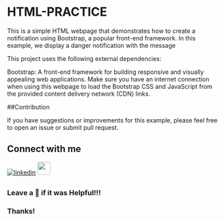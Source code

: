 # HTML-PRACTICE

This is a simple HTML webpage that demonstrates how to create a notification using Bootstrap, a popular front-end framework. In this example, we display a danger notification with the message

This project uses the following external dependencies:

Bootstrap: A front-end framework for building responsive and visually appealing web applications.
Make sure you have an internet connection when using this webpage to load the Bootstrap CSS and JavaScript from the provided content delivery network (CDN) links.

##Contribution 

If you have suggestions or improvements for this example, please feel free to open an issue or submit pull request.

## Connect with me
[![linkedin](https://img.shields.io/badge/linkedin-0A66C2?style=for-the-badge&logo=linkedin&logoColor=white)](https://www.linkedin.com/in/sky4231/)
<a href="https://www.instagram.com/_its._sky._/"><img src="https://upload.wikimedia.org/wikipedia/commons/thumb/a/a5/Instagram_icon.png/900px-Instagram_icon.png?20200512141346" height="30" width="30"></a>



## 
### Leave a 🌟 if it was Helpful!!!
### Thanks!
